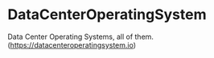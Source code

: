 # DataCenterOperatingSystem
Data Center Operating Systems, all of them. (https://datacenteroperatingsystem.io)
